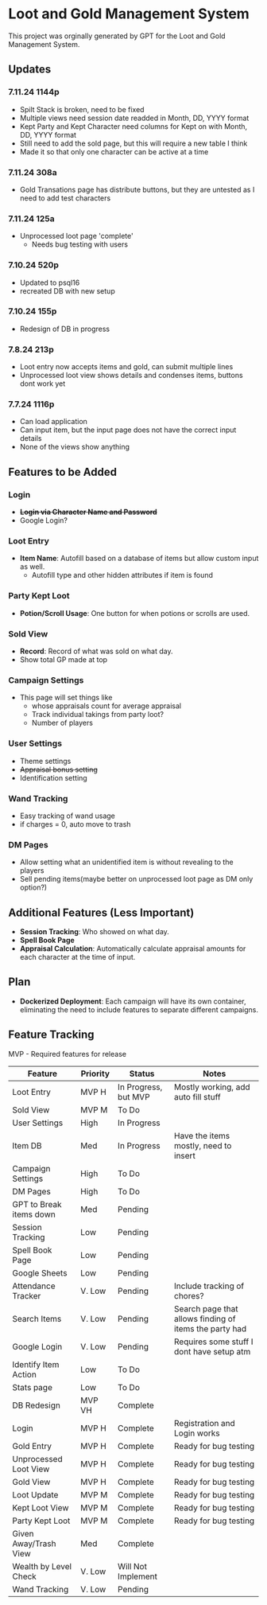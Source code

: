# Loot and Gold Management System

This project was orginally generated by GPT for the Loot and Gold Management System. 

## Updates

### 7.11.24 1144p 
- Spilt Stack is broken, need to be fixed
- Multiple views need session date readded in Month, DD, YYYY format
- Kept Party and Kept Character need columns for Kept on with Month, DD, YYYY format
- Still need to add the sold page, but this will require a new table I think 
- Made it so that only one character can be active at a time

### 7.11.24 308a 
- Gold Transations page has distribute buttons, but they are untested as I need to add test characters

### 7.11.24 125a 
- Unprocessed loot page 'complete'
  - Needs bug testing with users

### 7.10.24 520p 
- Updated to psql16
- recreated DB with new setup

### 7.10.24 155p 
- Redesign of DB in progress

### 7.8.24 213p 
- Loot entry now accepts items and gold, can submit multiple lines
- Unprocessed loot view shows details and condenses items, buttons dont work yet

### 7.7.24 1116p 
- Can load application
- Can input item, but the input page does not have the correct input details
- None of the views show anything

## Features to be Added

### Login
- **~~Login via Character Name and Password~~**
- Google Login?

### Loot Entry
- **Item Name**: Autofill based on a database of items but allow custom input as well.
  - Autofill type and other hidden attributes if item is found

### Party Kept Loot
- **Potion/Scroll Usage**: One button for when potions or scrolls are used.

### Sold View
- **Record**: Record of what was sold on what day.
- Show total GP made at top

### Campaign Settings
- This page will set things like 
  - whose appraisals count for average appraisal
  - Track individual takings from party loot?
  - Number of players

### User Settings
- Theme settings
- ~~Appraisal bonus setting~~
- Identification setting 

### Wand Tracking
- Easy tracking of wand usage
- if charges = 0, auto move to trash

### DM Pages
- Allow setting what an unidentified item is without revealing to the players
- Sell pending items(maybe better on unprocessed loot page as DM only option?)

## Additional Features (Less Important)
- **Session Tracking**: Who showed on what day.
- **Spell Book Page**
- **Appraisal Calculation**: Automatically calculate appraisal amounts for each character at the time of input.

## Plan
- **Dockerized Deployment**: Each campaign will have its own container, eliminating the need to include features to separate different campaigns.

## Feature Tracking
MVP - Required features for release

| Feature                 | Priority | Status               | Notes                                                  | 
|-------------------------|----------|----------------------|--------------------------------------------------------|
| Loot Entry              | MVP H    | In Progress, but MVP | Mostly working, add auto fill stuff                    |
| Sold View               | MVP M    | To Do                |                                                        |
| User Settings           | High     | In Progress          |                                                        |
| Item DB                 | Med      | In Progress          | Have the items mostly, need to insert                  |
| Campaign Settings       | High     | To Do                |                                                        |
| DM Pages                | High     | To Do                |                                                        |
| GPT to Break items down | Med      | Pending              |                                                        |
| Session Tracking        | Low      | Pending              |                                                        |
| Spell Book Page         | Low      | Pending              |                                                        |
| Google Sheets           | Low      | Pending              |                                                        |
| Attendance Tracker      | V. Low   | Pending              | Include tracking of chores?                            |
| Search Items            | V. Low   | Pending              | Search page that allows finding of items the party had |
| Google Login            | V. Low   | Pending              | Requires some stuff I dont have setup atm              |
| Identify Item Action    | Low      | To Do                |                                                        |
| Stats page              | Low      | To Do                |                                                        |
| DB Redesign             | MVP VH   | Complete             |                                                        |
| Login                   | MVP H    | Complete             | Registration and Login works                           |
| Gold Entry              | MVP H    | Complete             | Ready for bug testing                                  |
| Unprocessed Loot View   | MVP H    | Complete             | Ready for bug testing                                  |
| Gold View               | MVP H    | Complete             | Ready for bug testing                                  |
| Loot Update             | MVP M    | Complete             | Ready for bug testing                                  |
| Kept Loot View          | MVP M    | Complete             | Ready for bug testing                                  |
| Party Kept Loot         | MVP M    | Complete             | Ready for bug testing                                  |
| Given Away/Trash View   | Med      | Complete             |                                                        |
| Wealth by Level Check   | V. Low   | Will Not Implement   |                                                        |
| Wand Tracking           | V. Low   | Pending              |                                                        |
